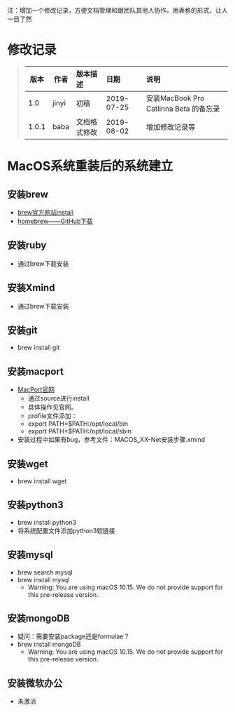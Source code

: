 注：增加一个修改记录，方便文档管理和跟团队其他人协作。用表格的形式，让人一目了然<br>
# 修改记录
> |版本|作者|版本描述|日期|说明|
> | -------- | ------- | :------- | :------- | :------- |
> | 1.0 | jinyi | 初稿 | 2019-07-25 | 安装MacBook Pro Catlinna Beta 的备忘录 | 
> | 1.0.1 | baba | 文档格式修改 | 2019-08-02 | 增加修改记录等 | 

# MacOS系统重装后的系统建立

## 安装brew
 
 * [brew官方网站install](https://brew.sh)
 * [homebrew——GitHub下载](https://github.com/Homebrew/brew)
## 安装ruby
 * 通过brew下载安装
## 安装Xmind
 * 通过brew下载安装
## 安装git
 * brew install git

## 安装macport
 * [MacPort官网](https://www.macports.org/install.php)
   *  通过source进行install
   *  具体操作见官网。
   *  profile文件添加：
     * export PATH=$PATH:/opt/local/bin
     * export PATH=$PATH:/opt/local/sbin
 * 安装过程中如果有bug，参考文件：MACOS_XX-Net安装步骤.xmind
## 安装wget
 * brew install wget
## 安装python3
 * brew install python3
 * 将系统配置文件添加python3软链接
## 安装mysql
 * brew search mysql
 * brew install mysql
   * Warning: You are using macOS 10.15.
We do not provide support for this pre-release version.
## 安装mongoDB
 * 疑问：需要安装package还是formulae？
 * brew install mongoDB
   * Warning: You are using macOS 10.15.
We do not provide support for this pre-release version.
## 安装微软办公
 * 未激活
